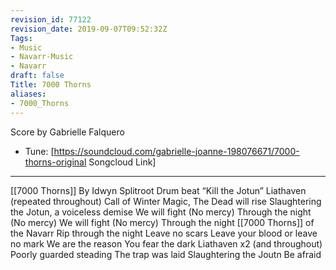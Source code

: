 ```yaml
---
revision_id: 77122
revision_date: 2019-09-07T09:52:32Z
Tags:
- Music
- Navarr-Music
- Navarr
draft: false
Title: 7000 Thorns
aliases:
- 7000_Thorns
---
```

Score by Gabrielle Falquero
* Tune: [https://soundcloud.com/gabrielle-joanne-198076671/7000-thorns-original Songcloud Link]
-------------------
[[7000 Thorns]]
By Idwyn Splitroot
Drum beat “Kill the Jotun”
Liathaven (repeated throughout)
Call of Winter Magic, The Dead will rise
Slaughtering the Jotun, a voiceless demise
We will fight (No mercy)
Through the night (No mercy)
We will fight (No mercy)
Through the night
[[7000 Thorns]] of the Navarr
Rip through the night
Leave no scars
Leave your blood or leave no mark
We are the reason
You fear the dark
Liathaven x2 (and throughout)
Poorly guarded steading
The trap was laid
Slaughtering the Joutn
Be afraid